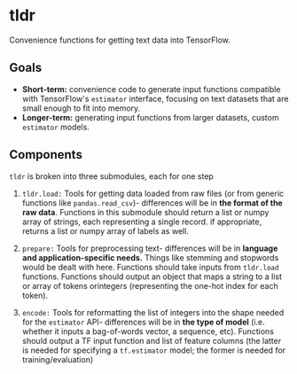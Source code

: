 # tldr

Convenience functions for getting text data into TensorFlow.


## Goals

 * **Short-term:** convenience code to generate input functions compatible with TensorFlow's `estimator` interface, focusing on text datasets that are small enough to fit into memory.
 * **Longer-term:** generating input functions from larger datasets, custom `estimator` models.


## Components

`tldr` is broken into three submodules, each for one step

 1. `tldr.load:` Tools for getting data loaded from raw files (or from generic functions like `pandas.read_csv`)- differences will be in **the format of the raw data**. Functions in this submodule should return a list or numpy array of strings, each representing a single record. if appropriate, returns a list or numpy array of labels as well.

 2. `prepare:` Tools for preprocessing text- differences will be in **language and application-specific needs.** Things like stemming and stopwords would be dealt with here. Functions should take inputs from `tldr.load` functions. Functions should output an object that maps a string to a list or array of tokens orintegers (representing the one-hot index for each token).

 3. `encode:` Tools for reformatting the list of integers into the shape needed for the `estimator` API- differences will be in **the type of model** (i.e. whether it inputs a bag-of-words vector, a sequence, etc). Functions should output a TF input function and list of feature columns (the latter is needed for specifying a `tf.estimator` model; the former is needed for training/evaluation)


